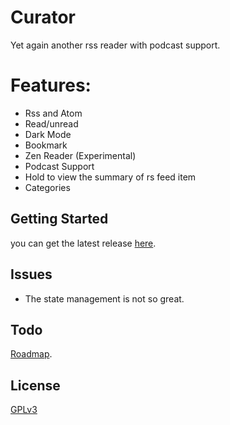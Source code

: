 # Curator

Yet again another rss reader with podcast support. 

# Features:

* Rss and Atom
* Read/unread
* Dark Mode
* Bookmark
* Zen Reader (Experimental)
* Podcast Support
* Hold to view the summary of rs feed item
* Categories


## Getting Started

you can get the latest release [here](https://github.com/abhinavmarwaha/curator/releases).

## Issues

* The state management is not so great.

## Todo

[Roadmap](https://github.com/abhinavmarwaha/curator/projects/2).

## License

[GPLv3](https://www.gnu.org/licenses/gpl-3.0.en.html)
